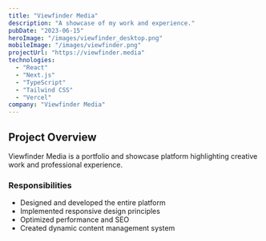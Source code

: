 ```yaml
---
title: "Viewfinder Media"
description: "A showcase of my work and experience."
pubDate: "2023-06-15"
heroImage: "/images/viewfinder_desktop.png"
mobileImage: "/images/viewfinder.png"
projectUrl: "https://viewfinder.media"
technologies: 
  - "React"
  - "Next.js"
  - "TypeScript"
  - "Tailwind CSS"
  - "Vercel"
company: "Viewfinder Media"
---
```


## Project Overview

Viewfinder Media is a portfolio and showcase platform highlighting creative work and professional experience.

### Responsibilities

- Designed and developed the entire platform
- Implemented responsive design principles
- Optimized performance and SEO
- Created dynamic content management system 